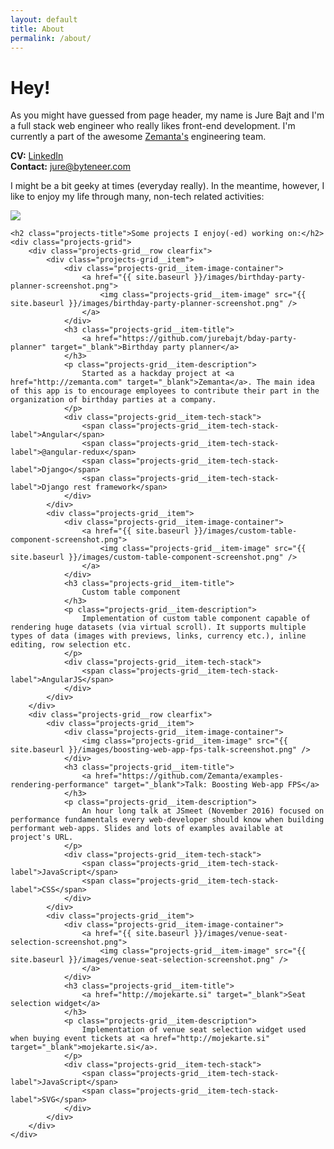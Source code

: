 ```yaml
---
layout: default
title: About
permalink: /about/
---
```


<div class="page">
  <h1>Hey!</h1>

  <div class="entry">
    <p>
        As you might have guessed from page header, my name is Jure Bajt and I'm a full stack web engineer who really likes front-end development. I'm currently a part of the awesome <a href="http://www.zemanta.com/team/" target="_blank">Zemanta's</a> engineering team.
    </p>
    <p>
        <strong>CV:</strong> <a href="https://www.linkedin.com/in/jurebajt/" target="_blank">LinkedIn</a>
        <br>
        <strong>Contact:</strong> <a href="mailto:jure@byteneer.com">jure@byteneer.com</a>
    </p>
    <p>
        I might be a bit geeky at times (everyday really). In the meantime, however, I like to enjoy my life through many, non-tech related activities:
    </p>
    <p>
        <img src="{{ site.baseurl }}/images/jure-bajt-about-hobbies.jpg" />
    </p>

    <h2 class="projects-title">Some projects I enjoy(-ed) working on:</h2>
    <div class="projects-grid">
        <div class="projects-grid__row clearfix">
            <div class="projects-grid__item">
                <div class="projects-grid__item-image-container">
                    <a href="{{ site.baseurl }}/images/birthday-party-planner-screenshot.png">
                        <img class="projects-grid__item-image" src="{{ site.baseurl }}/images/birthday-party-planner-screenshot.png" />
                    </a>
                </div>
                <h3 class="projects-grid__item-title">
                    <a href="https://github.com/jurebajt/bday-party-planner" target="_blank">Birthday party planner</a>
                </h3>
                <p class="projects-grid__item-description">
                    Started as a hackday project at <a href="http://zemanta.com" target="_blank">Zemanta</a>. The main idea of this app is to encourage employees to contribute their part in the organization of birthday parties at a company.
                </p>
                <div class="projects-grid__item-tech-stack">
                    <span class="projects-grid__item-tech-stack-label">Angular</span>
                    <span class="projects-grid__item-tech-stack-label">@angular-redux</span>
                    <span class="projects-grid__item-tech-stack-label">Django</span>
                    <span class="projects-grid__item-tech-stack-label">Django rest framework</span>
                </div>
            </div>
            <div class="projects-grid__item">
                <div class="projects-grid__item-image-container">
                    <a href="{{ site.baseurl }}/images/custom-table-component-screenshot.png">
                        <img class="projects-grid__item-image" src="{{ site.baseurl }}/images/custom-table-component-screenshot.png" />
                    </a>
                </div>
                <h3 class="projects-grid__item-title">
                    Custom table component
                </h3>
                <p class="projects-grid__item-description">
                    Implementation of custom table component capable of rendering huge datasets (via virtual scroll). It supports multiple types of data (images with previews, links, currency etc.), inline editing, row selection etc.
                </p>
                <div class="projects-grid__item-tech-stack">
                    <span class="projects-grid__item-tech-stack-label">AngularJS</span>
                </div>
            </div>
        </div>
        <div class="projects-grid__row clearfix">
            <div class="projects-grid__item">
                <div class="projects-grid__item-image-container">
                    <img class="projects-grid__item-image" src="{{ site.baseurl }}/images/boosting-web-app-fps-talk-screenshot.png" />
                </div>
                <h3 class="projects-grid__item-title">
                    <a href="https://github.com/Zemanta/examples-rendering-performance" target="_blank">Talk: Boosting Web-app FPS</a>
                </h3>
                <p class="projects-grid__item-description">
                    An hour long talk at JSmeet (November 2016) focused on performance fundamentals every web-developer should know when building performant web-apps. Slides and lots of examples available at project's URL.
                </p>
                <div class="projects-grid__item-tech-stack">
                    <span class="projects-grid__item-tech-stack-label">JavaScript</span>
                    <span class="projects-grid__item-tech-stack-label">CSS</span>
                </div>
            </div>
            <div class="projects-grid__item">
                <div class="projects-grid__item-image-container">
                    <a href="{{ site.baseurl }}/images/venue-seat-selection-screenshot.png">
                        <img class="projects-grid__item-image" src="{{ site.baseurl }}/images/venue-seat-selection-screenshot.png" />
                    </a>
                </div>
                <h3 class="projects-grid__item-title">
                    <a href="http://mojekarte.si" target="_blank">Seat selection widget</a>
                </h3>
                <p class="projects-grid__item-description">
                    Implementation of venue seat selection widget used when buying event tickets at <a href="http://mojekarte.si" target="_blank">mojekarte.si</a>.
                </p>
                <div class="projects-grid__item-tech-stack">
                    <span class="projects-grid__item-tech-stack-label">JavaScript</span>
                    <span class="projects-grid__item-tech-stack-label">SVG</span>
                </div>
            </div>
        </div>
    </div>
  </div>
</div>
